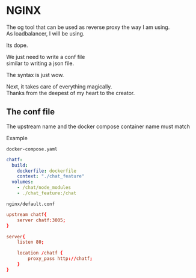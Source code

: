 # NGINX

The og tool that can be used as reverse proxy the way I am using.  
As loadbalancer, I will be using.

Its dope.

We just need to write a conf file  
similar to writing a json file.

The syntax is just wow.

Next, it takes care of everything magically.  
Thanks from the deepest of my heart to the creator.

## The conf file

The upstream name and the docker compose container name must match

Example

`docker-compose.yaml`

```yaml
chatf:
  build:
    dockerfile: dockerfile
    context: "./chat_feature"
  volumes:
    - /chat/node_modules
    - ./chat_feature:/chat
```

`nginx/default.conf`

```conf
upstream chatf{
    server chatf:3005;
}

server{
    listen 80;

    location /chatf {
        proxy_pass http://chatf;
    }
}

```
